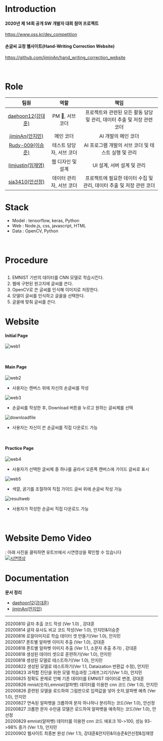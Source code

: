 # Introduction

#### 2020년 제 14회 공개 SW 개발자 대회 참여 프로젝트 
<https://www.oss.kr/dev_competition>

#### 손글씨 교정 웹사이트(Hand-Writing Correction Website)
<https://github.com/jiminAn/hand_writing_correction_website>

<br/>

# Role

|     팀원     |                       역할                        |          책임                        |
| :---------: | :----------------------------------------------: | :---------------------------------: |
|     [daehoon12(강대훈)](https://github.com/daehoon12)  |     PM &#128081;, 서브 코더     |   프로젝트와 관련된 모든 활동 담당 및 관리, 데이터 추출 및 저장 관련 코더 |
|  [jiminAn(안지민)](https://github.com/jiminAn)   | 메인 코더 |  AI 개발의 메인 코더   |
|     [Rudy-009(이승준)](https://github.com/Rudy-009)   | 테스트 담당자, 서브 코더  | AI 프로그램 개발의 서브 코더 및 테스트 실행 및 관리   |
|    [limjustin(임재영)](https://github.com/limjustin)  |     웹 디자인 및 설계          | UI 설계, 서버 설계 및 관리         |
| [sja3410(안선정)](https://github.com/sja3410) |         데이터 관리자, 서브 코더          |  프로젝트에 필요한 데이터 수집 및 관리, 데이터 추출 및 저장 관련 코더 |

# Stack  
- Model : tensorflow, keras, Python 
- Web : Node.js, css, javascript, HTML  
- Data : OpenCV, Python
<br/>

# Procedure  
##   
1. EMNIST 기반의 데이터를 CNN 모델로 학습시킨다.   
2. 웹에 구현된 원고지에 글씨를 쓴다.  
3. OpenCV로 쓴 글씨를 인식해 이미지로 저장한다.  
4. 모델이 글씨를 인식하고 글꼴을 선택한다.   
5. 글꼴에 맞춰 글씨를 쓴다.  

# Website

#### **Initial Page**

![web1](https://user-images.githubusercontent.com/55044278/92071667-4ab92800-edea-11ea-9a84-1e85bbe9a5e5.png)

<br/>

#### **Main Page**

![web2](https://user-images.githubusercontent.com/55044278/92071672-50af0900-edea-11ea-901b-99cc663cdf00.png) 

- 사용자는 캔버스 위에 자신의 손글씨를 작성

![web3](https://user-images.githubusercontent.com/55044278/92071680-5573bd00-edea-11ea-8771-2e200cc7b6ca.png)

- 손글씨를 작성한 후, Download 버튼을 누르고 원하는 글씨체를 선택

![downloadfile](https://user-images.githubusercontent.com/55044278/92071721-72a88b80-edea-11ea-9636-08e414fe5c9a.png)

- 사용자는 자신이 쓴 손글씨를 직접 다운로드 가능

<br/>

#### Practice Page

![web4](https://user-images.githubusercontent.com/55044278/92071684-5a387100-edea-11ea-95c4-6efa081fc7ab.png)

- 사용자가 선택한 글씨체 중 하나를 골라서 오른쪽 캔버스에 가이드 글씨로 표시

![web5](https://user-images.githubusercontent.com/55044278/92071694-5f95bb80-edea-11ea-87b5-4a30f8f7ec52.png)

- 색깔, 굵기를 조절하여 직접 가이드 글씨 위에 손글씨 작성 가능

![resultweb](https://user-images.githubusercontent.com/55044278/92071705-66243300-edea-11ea-9a02-34d57c1c2fa7.png)

- 사용자가 작성한 손글씨 직접 다운로드 가능

<br/>

# Website Demo Video
: 아래 사진을 클릭하면 유트브에서 시연영상을 확인할 수 있습니다  
[![시연영상](https://img.youtube.com/vi/L7WMfmS953A/0.jpg)](https://www.youtube.com/watch?v=L7WMfmS953A)

# Documentation

**문서 정리**

- [daehoon12(강대훈)](https://github.com/daehoon12)
- [jiminAn(안지민)](https://github.com/jiminAn)

------------------------------------
20200810 글자 추출 코드 작성 (Ver 1.0) , 강대훈    
20200814 글자 유사도 비교 코드 작성(Ver 1.0), 안지민&이승준  
20200816 로컬이미지로 학습 데이터 셋 만들기(Ver 1.0), 안지민  
20200817 폰트별 알파벳 이미지 추출 (Ver 1.0), 강대훈  
20200818 폰트별 알파벳 이미지 추출 (Ver 1.1, 소문자 추출 추가) , 강대훈  
20200818 생성된 데이터 셋으로 훈련하기(Ver 1.0), 안지민    
20200818 생성된 모델로 테스트하기(Ver 1.0), 안지민    
20200822 생성된 모델로 테스트하기(Ver 1.1, Dataization 반환값 수정), 안지민  
20200823 과적합 진단을 위한 모델 학습과정 그래프그리기(Ver 1.0), 안지민   
20200825 정확도 문제로 인해 기존 데이터를 EMNIST 데이터로 변경, 강대훈  
20200826 mnist(숫자),emnist(알파벳) 데이터를 이용한 cnn 코드 (Ver 1.0), 안지민   
20200826 훈련된 모델을 로드하여 그림판으로 입력값을 넣어 숫자,알파벳 예측 (Ver 1.0), 안지민  
20200827 연속된 알파벳을 크롭하여 문자 하나하나 분리하는 코드(Ver 1.0), 안선정  
20200827 크롭한 문자 수만큼 모델은 로드하여 알파벳을 예측하는 코드(Ver 1.0), 안선정    
20200829 emnist(알파벳) 데이터를 이용한 cnn 코드 에포크 10->100, 성능 93->98% 증가 (Ver 1.1), 안지민    
20200902 웹사이트 최종본 완성 (Ver 1.1), 강대훈&안지민&이승준&안선정&임재영
